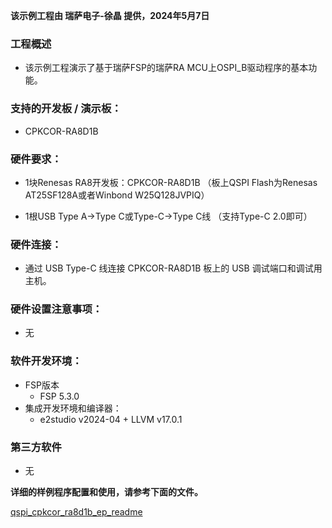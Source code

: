 **该示例工程由 瑞萨电子-徐晶 提供，2024年5月7日**

### 工程概述

- 该示例工程演示了基于瑞萨FSP的瑞萨RA MCU上OSPI_B驱动程序的基本功能。

### 支持的开发板 / 演示板：

- CPKCOR-RA8D1B
   
### 硬件要求：

- 1块Renesas RA8开发板：CPKCOR-RA8D1B （板上QSPI Flash为Renesas AT25SF128A或者Winbond W25Q128JVPIQ）

- 1根USB Type A->Type C或Type-C->Type C线 （支持Type-C 2.0即可）

### 硬件连接：

- 通过 USB Type-C 线连接 CPKCOR-RA8D1B 板上的 USB 调试端口和调试用主机。

### 硬件设置注意事项：

- 无

### 软件开发环境：
   
- FSP版本
  - FSP 5.3.0
- 集成开发环境和编译器：
  - e2studio v2024-04 + LLVM v17.0.1

### 第三方软件
- 无 
	   

**详细的样例程序配置和使用，请参考下面的文件。**

[qspi_cpkcor_ra8d1b_ep_readme](qspi_cpkcor_ra8d1b_ep_readme.md)

